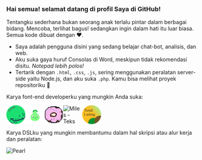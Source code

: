 ### Hai semua! selamat datang di profil Saya di GitHub! 

  Tentangku sederhana bukan seorang anak terlalu pintar dalam berbagai bidang. Mencoba, terlihat bagus! sedangkan ingin dalam hati itu luar biasa. Semua kode dibuat dengan ❤.
  
  - Saya adalah pengguna disini yang sedang belajar chat-bot, analisis, dan web.
  - Aku suka gaya huruf Consolas di Word, meskipun tidak rekomendasi disitu. *Notepad lebih polos!*
  - Tertarik dengan `.html`, `.css`, `.js`, sering menggunakan peralatan server-side yaitu Node.js, dan aku suka `.php`. Kamu bisa melihat proyek repositoriku 🌱

Karya font-end developerku yang mungkin Anda suka:

<div style="display: flex;">
  <img src="https://raw.githubusercontent.com/aflacake/tasbihcount/second/img/logo-tasbih-count.png" width="50px" height="50px" alt="Tasbih Count" />
  <img src="https://raw.githubusercontent.com/aflacake/piodrink/main/img/pio.png" width="50px" height="50px" alt="Piodink" />
  <img src="https://raw.githubusercontent.com/aflacake/flaroti-dialogflow/second/img/donat.png" width="50px" height="50px" alt="Fla Roti - Chatbot ML" />
  <img src="https://i.imghippo.com/files/nxf1407LTo.jpg" width="50px" height="50px" alt="Miles - Teks Media Social" />
  <img src="https://raw.githubusercontent.com/aflacake/tanahladang/main/img/logotanahladang.png" width="50px" height="50px" alt="Tanah Ladang" />
</div>

Karya DSLku yang mungkin membantumu dalam hal skripsi atau alur kerja dan peralatan:
<div style="display: flex;">
  <img src="https://raw.githubusercontent.com/aflacake/pearl/main/img/Pearl.png" width="50px" height="50px" alt="Pearl" />
</div>
